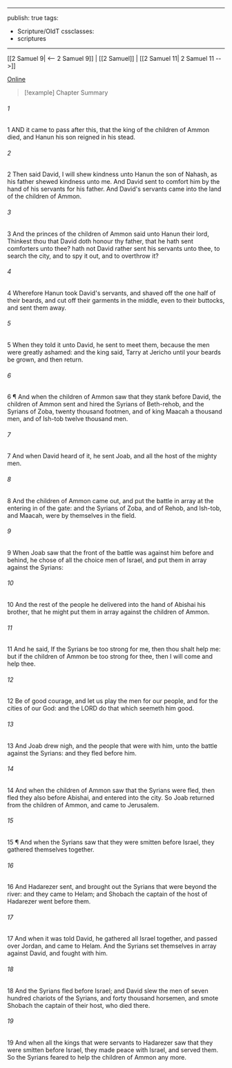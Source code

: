 

---
publish: true
tags:
  - Scripture/OldT
cssclasses:
  - scriptures
---
[[2 Samuel 9| <-- 2 Samuel 9]] | [[2 Samuel]] | [[2 Samuel 11| 2 Samuel 11 -->]]

[Online](https://churchofjesuschrist.org/study/scriptures/ot/2-sam/10?lang=eng)

>[!example] Chapter Summary
>
###### 1
1 AND it came to pass after this, that the king of the children of Ammon died, and Hanun his son reigned in his stead.
###### 2
2 Then said David, I will shew kindness unto Hanun the son of Nahash, as his father shewed kindness unto me.  And David sent to comfort him by the hand of his servants for his father.  And David's servants came into the land of the children of Ammon.
###### 3
3 And the princes of the children of Ammon said unto Hanun their lord, Thinkest thou that David doth honour thy father, that he hath sent comforters unto thee?  hath not David rather sent his servants unto thee, to search the city, and to spy it out, and to overthrow it?
###### 4
4 Wherefore Hanun took David's servants, and shaved off the one half of their beards, and cut off their garments in the middle, even to their buttocks, and sent them away.
###### 5
5 When they told it unto David, he sent to meet them, because the men were greatly ashamed: and the king said, Tarry at Jericho until your beards be grown, and then return.
###### 6
6 ¶ And when the children of Ammon saw that they stank before David, the children of Ammon sent and hired the Syrians of Beth-rehob, and the Syrians of Zoba, twenty thousand footmen, and of king Maacah a thousand men, and of Ish-tob twelve thousand men.
###### 7
7 And when David heard of it, he sent Joab, and all the host of the mighty men.
###### 8
8 And the children of Ammon came out, and put the battle in array at the entering in of the gate: and the Syrians of Zoba, and of Rehob, and Ish-tob, and Maacah, were by themselves in the field.
###### 9
9 When Joab saw that the front of the battle was against him before and behind, he chose of all the choice men of Israel, and put them in array against the Syrians:
###### 10
10 And the rest of the people he delivered into the hand of Abishai his brother, that he might put them in array against the children of Ammon.
###### 11
11 And he said, If the Syrians be too strong for me, then thou shalt help me: but if the children of Ammon be too strong for thee, then I will come and help thee.
###### 12
12 Be of good courage, and let us play the men for our people, and for the cities of our God: and the LORD do that which seemeth him good.
###### 13
13 And Joab drew nigh, and the people that were with him, unto the battle against the Syrians: and they fled before him.
###### 14
14 And when the children of Ammon saw that the Syrians were fled, then fled they also before Abishai, and entered into the city.  So Joab returned from the children of Ammon, and came to Jerusalem.
###### 15
15 ¶ And when the Syrians saw that they were smitten before Israel, they gathered themselves together.
###### 16
16 And Hadarezer sent, and brought out the Syrians that were beyond the river: and they came to Helam; and Shobach the captain of the host of Hadarezer went before them.
###### 17
17 And when it was told David, he gathered all Israel together, and passed over Jordan, and came to Helam.  And the Syrians set themselves in array against David, and fought with him.
###### 18
18 And the Syrians fled before Israel; and David slew the men of seven hundred chariots of the Syrians, and forty thousand horsemen, and smote Shobach the captain of their host, who died there.
###### 19
19 And when all the kings that were servants to Hadarezer saw that they were smitten before Israel, they made peace with Israel, and served them.  So the Syrians feared to help the children of Ammon any more.



